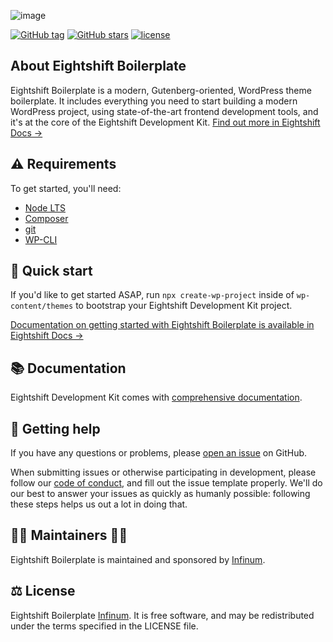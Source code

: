 ![image](https://repository-images.githubusercontent.com/89463753/d30452dc-d3da-4c51-8592-221bbc03e7a6)

[![GitHub tag](https://img.shields.io/github/tag/infinum/eightshift-boilerplate.svg?style=for-the-badge)](https://github.com/infinum/eightshift-boilerplate)
[![GitHub stars](https://img.shields.io/github/stars/infinum/eightshift-boilerplate.svg?style=for-the-badge&label=Stars)](https://github.com/infinum/eightshift-boilerplate/)
[![license](https://img.shields.io/github/license/infinum/eightshift-boilerplate.svg?style=for-the-badge)](https://github.com/infinum/eightshift-boilerplate)

## About Eightshift Boilerplate

Eightshift Boilerplate is a modern, Gutenberg-oriented, WordPress theme boilerplate. It includes everything you need to start building a modern WordPress project, using state-of-the-art frontend development tools, and it's at the core of the Eightshift Development Kit. [Find out more in Eightshift Docs &rarr;](https://eightshift.com)

## ⚠️ Requirements
To get started, you'll need:

* [Node LTS](https://nodejs.org/)
* [Composer](https://getcomposer.org/)
* [git](https://git-scm.com/)
* [WP-CLI](https://wp-cli.org/)

## 🏁 Quick start

If you'd like to get started ASAP, run `npx create-wp-project` inside of `wp-content/themes` to bootstrap your Eightshift Development Kit project.

[Documentation on getting started with Eightshift Boilerplate is available in Eightshift Docs &rarr;](https://eightshift.com/docs/theme/)

## 📚 Documentation

Eightshift Development Kit comes with [comprehensive documentation](https://eightshift.com).

## 🛟 Getting help

If you have any questions or problems, please [open an issue](https://github.com/infinum/eightshift-boilerplate/issues) on GitHub. 

When submitting issues or otherwise participating in development, please follow our [code of conduct](https://github.com/infinum/eightshift-boilerplate/blob/develop/CODE_OF_CONDUCT.md), and fill out the issue template properly. We'll do our best to answer your issues as quickly as humanly possible: following these steps helps us out a lot in doing that.

## 👩‍💻 Maintainers 🧑‍💻 
Eightshift Boilerplate is maintained and sponsored by [Infinum](https://infinum.com).

## ⚖️ License
Eightshift Boilerplate [Infinum](https://infinum.com). It is free software, and may be redistributed under the terms specified in the LICENSE file.
